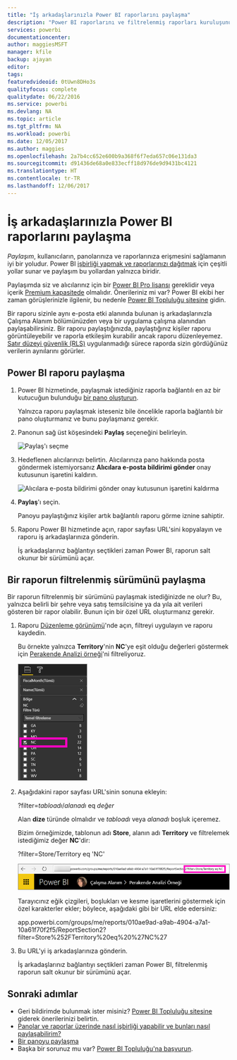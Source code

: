 ```yaml
---
title: "İş arkadaşlarınızla Power BI raporlarını paylaşma"
description: "Power BI raporlarını ve filtrelenmiş raporları kuruluşunuzdaki iş arkadaşlarınızla nasıl paylaşacağınızı öğrenin."
services: powerbi
documentationcenter: 
author: maggiesMSFT
manager: kfile
backup: ajayan
editor: 
tags: 
featuredvideoid: 0tUwn8DHo3s
qualityfocus: complete
qualitydate: 06/22/2016
ms.service: powerbi
ms.devlang: NA
ms.topic: article
ms.tgt_pltfrm: NA
ms.workload: powerbi
ms.date: 12/05/2017
ms.author: maggies
ms.openlocfilehash: 2a7b4cc652e600b9a368f6f7eda657c06e131da3
ms.sourcegitcommit: d91436de68a0e833ecff18d976de9d9431bc4121
ms.translationtype: HT
ms.contentlocale: tr-TR
ms.lasthandoff: 12/06/2017
---
```

# <a name="share-power-bi-reports-with-your-coworkers"></a>İş arkadaşlarınızla Power BI raporlarını paylaşma
*Paylaşım*, kullanıcıların, panolarınıza ve raporlarınıza erişmesini sağlamanın iyi bir yoludur. Power BI [işbirliği yapmak ve raporlarınızı dağıtmak](service-how-to-collaborate-distribute-dashboards-reports.md) için çeşitli yollar sunar ve paylaşım bu yollardan yalnızca biridir.

Paylaşımda siz ve alıcılarınız için bir [Power BI Pro lisansı](service-free-vs-pro.md) gereklidir veya içerik [Premium kapasitede](service-premium.md) olmalıdır. Önerileriniz mi var? Power BI ekibi her zaman görüşlerinizle ilgilenir, bu nedenle [Power BI Topluluğu sitesine](https://community.powerbi.com/) gidin.

Bir raporu sizinle aynı e-posta etki alanında bulunan iş arkadaşlarınızla Çalışma Alanım bölümünüzden veya bir uygulama çalışma alanından paylaşabilirsiniz. Bir raporu paylaştığınızda, paylaştığınız kişiler raporu görüntüleyebilir ve raporla etkileşim kurabilir ancak raporu düzenleyemez. [Satır düzeyi güvenlik (RLS)](service-admin-rls.md) uygulanmadığı sürece raporda sizin gördüğünüz verilerin aynılarını görürler. 

## <a name="share-a-power-bi-report"></a>Power BI raporu paylaşma
1. Power BI hizmetinde, paylaşmak istediğiniz raporla bağlantılı en az bir kutucuğun bulunduğu [bir pano oluşturun](service-dashboard-create.md). 
   
    Yalnızca raporu paylaşmak isteseniz bile öncelikle raporla bağlantılı bir pano oluşturmanız ve bunu paylaşmanız gerekir. 

1. Panonun sağ üst köşesindeki **Paylaş** seçeneğini belirleyin.

     ![Paylaş'ı seçme](media/service-share-reports/power-bi-share-upper-right.png)
  
2. Hedeflenen alıcılarınızı belirtin. Alıcılarınıza pano hakkında posta göndermek istemiyorsanız **Alıcılara e-posta bildirimi gönder** onay kutusunun işaretini kaldırın.

     ![Alıcılara e-posta bildirimi gönder onay kutusunun işaretini kaldırma](media/service-share-reports/power-bi-share-dont-send-mail.png)

4. **Paylaş**'ı seçin.

      Panoyu paylaştığınız kişiler artık bağlantılı raporu görme iznine sahiptir. 

1. Raporu Power BI hizmetinde açın, rapor sayfası URL'sini kopyalayın ve raporu iş arkadaşlarınıza gönderin. 
   
    İş arkadaşlarınız bağlantıyı seçtikleri zaman Power BI, raporun salt okunur bir sürümünü açar.

## <a name="share-a-filtered-version-of-a-report"></a>Bir raporun filtrelenmiş sürümünü paylaşma
Bir raporun filtrelenmiş bir sürümünü paylaşmak istediğinizde ne olur? Bu, yalnızca belirli bir şehre veya satış temsilcisine ya da yıla ait verileri gösteren bir rapor olabilir. Bunun için bir özel URL oluşturmanız gerekir.

1. Raporu [Düzenleme görünümü](service-reading-view-and-editing-view.md)'nde açın, filtreyi uygulayın ve raporu kaydedin.
   
   Bu örnekte yalnızca **Territory**'nin **NC**'ye eşit olduğu değerleri göstermek için [Perakende Analizi örneği](sample-tutorial-connect-to-the-samples.md)'ni filtreliyoruz.
   
   ![Rapor filtresi bölmesi](media/service-share-reports/power-bi-filter-report2.png)
2. Aşağıdakini rapor sayfası URL'sinin sonuna ekleyin:
   
   ?filter=*tabloadı*/*alanadı* eq *değer*
   
    Alan **dize** türünde olmalıdır ve *tabloadı* veya *alanadı* boşluk içeremez.
   
   Bizim örneğimizde, tablonun adı **Store**, alanın adı **Territory** ve filtrelemek istediğimiz değer **NC**'dir:
   
    ?filter=Store/Territory eq 'NC'
   
   ![Filtrelenmiş rapor URL'si](media/service-share-reports/power-bi-filter-url3.png)
   
   Tarayıcınız eğik çizgileri, boşlukları ve kesme işaretlerini göstermek için özel karakterler ekler; böylece, aşağıdaki gibi bir URL elde edersiniz:
   
   app.powerbi.com/groups/me/reports/010ae9ad-a9ab-4904-a7a1-10a61f70f2f5/ReportSection2?filter=Store%252FTerritory%20eq%20%27NC%27

3. Bu URL'yi iş arkadaşlarınıza gönderin. 
   
   İş arkadaşlarınız bağlantıyı seçtikleri zaman Power BI, filtrelenmiş raporun salt okunur bir sürümünü açar.

## <a name="next-steps"></a>Sonraki adımlar
* Geri bildirimde bulunmak ister misiniz? [Power BI Topluluğu sitesine](https://community.powerbi.com/) giderek önerilerinizi belirtin.
* [Panolar ve raporlar üzerinde nasıl işbirliği yapabilir ve bunları nasıl paylaşabilirim?](service-how-to-collaborate-distribute-dashboards-reports.md)
* [Bir panoyu paylaşma](service-share-dashboards.md)
* Başka bir sorunuz mu var? [Power BI Topluluğu'na başvurun](http://community.powerbi.com/).

